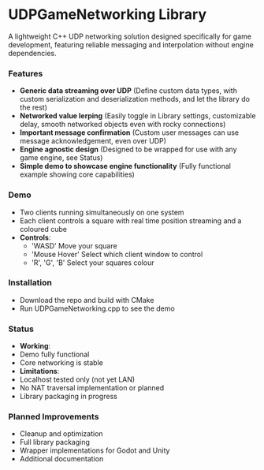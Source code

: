 # **UDPGameNetworking Library**
A lightweight C++ UDP networking solution designed specifically for game development, featuring reliable messaging and interpolation without engine dependencies.

### **Features**
- **Generic data streaming over UDP** (Define custom data types, with custom serialization and deserialization methods, and let the library do the rest)
- **Networked value lerping** (Easily toggle in Library settings, customizable delay, smooth networked objects even with rocky connections)
- **Important message confirmation** (Custom user messages can use message acknowledgement, even over UDP)
- **Engine agnostic design** (Designed to be wrapped for use with any game engine, see Status)
- **Simple demo to showcase engine functionality** (Fully functional example showing core capabilities)

### **Demo**
- Two clients running simultaneously on one system
- Each client controls a square with real time position streaming and a coloured cube
- **Controls**:
	- 'WASD' Move your square
	- 'Mouse Hover' Select which client window to control
	- 'R', 'G', 'B' Select your squares colour

### **Installation**
- Download the repo and build with CMake
- Run UDPGameNetworking.cpp to see the demo

### **Status**
- **Working**:
- Demo fully functional
- Core networking is stable
- **Limitations**:
- Localhost tested only (not yet LAN)
- No NAT traversal implementation or planned
- Library packaging in progress

### **Planned Improvements**
- Cleanup and optimization
- Full library packaging
- Wrapper implementations for Godot and Unity
- Additional documentation
